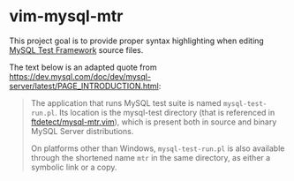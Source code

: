 # vim-mysql-mtr

This project goal is to provide proper syntax highlighting when editing [MySQL Test Framework](https://dev.mysql.com/doc/dev/mysql-server/latest/PAGE_MYSQL_TEST_RUN.html) source files.

The text below is an adapted quote from https://dev.mysql.com/doc/dev/mysql-server/latest/PAGE_INTRODUCTION.html:

> The application that runs MySQL test suite is named ```mysql-test-run.pl```. Its location is the mysql-test directory (that is referenced in [ftdetect/mysql-mtr.vim](ftdetect/mysql-mtr.vim)), which is present both in source and binary MySQL Server distributions.
> 
> On platforms other than Windows, ```mysql-test-run.pl``` is also available through the shortened name ```mtr``` in the same directory, as either a symbolic link or a copy.
